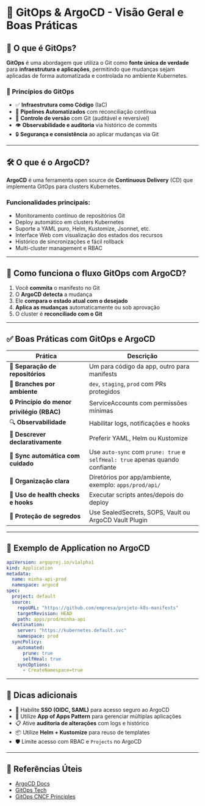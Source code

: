 # 🚀 GitOps & ArgoCD - Visão Geral e Boas Práticas

## 📘 O que é GitOps?

**GitOps** é uma abordagem que utiliza o Git como **fonte única de verdade** para **infraestrutura e aplicações**, permitindo que mudanças sejam aplicadas de forma automatizada e controlada no ambiente Kubernetes.

### 🧩 Princípios do GitOps

- ✅ **Infraestrutura como Código** (IaC)
- 🔁 **Pipelines Automatizados** com reconciliação contínua
- 📜 **Controle de versão** com Git (auditável e reversível)
- 👁️ **Observabilidade e auditoria** via histórico de commits
- 🔒 **Segurança e consistência** ao aplicar mudanças via Git

---

## 🛠️ O que é o ArgoCD?

**ArgoCD** é uma ferramenta open source de **Continuous Delivery** (CD) que implementa GitOps para clusters Kubernetes.

### Funcionalidades principais:

- Monitoramento contínuo de repositórios Git
- Deploy automático em clusters Kubernetes
- Suporte a YAML puro, Helm, Kustomize, Jsonnet, etc.
- Interface Web com visualização dos estados dos recursos
- Histórico de sincronizações e fácil rollback
- Multi-cluster management e RBAC

---

## 🔄 Como funciona o fluxo GitOps com ArgoCD?

1. Você **commita** o manifesto no Git
2. O **ArgoCD detecta** a mudança
3. Ele **compara o estado atual com o desejado**
4. **Aplica as mudanças** automaticamente ou sob aprovação
5. O cluster é **reconciliado com o Git**

---

## ✅ Boas Práticas com GitOps e ArgoCD

| Prática                                     | Descrição                                                                    |
| ------------------------------------------- | ---------------------------------------------------------------------------- |
| 📁 **Separação de repositórios**            | Um para código da app, outro para manifests                                  |
| 🔀 **Branches por ambiente**                | `dev`, `staging`, `prod` com PRs protegidos                                  |
| 🔒 **Princípio do menor privilégio (RBAC)** | ServiceAccounts com permissões mínimas                                       |
| 🔍 **Observabilidade**                      | Habilitar logs, notificações e hooks                                         |
| 🧪 **Descrever declarativamente**           | Preferir YAML, Helm ou Kustomize                                             |
| 🔁 **Sync automática com cuidado**          | Use `auto-sync` com `prune: true` e `selfHeal: true` apenas quando confiante |
| 🧱 **Organização clara**                    | Diretórios por app/ambiente, exemplo: `apps/prod/api/`                       |
| 🧰 **Uso de health checks e hooks**         | Executar scripts antes/depois do deploy                                      |
| 🔐 **Proteção de segredos**                 | Use SealedSecrets, SOPS, Vault ou ArgoCD Vault Plugin                        |

---

## 📄 Exemplo de Application no ArgoCD

```yaml
apiVersion: argoproj.io/v1alpha1
kind: Application
metadata:
  name: minha-api-prod
  namespace: argocd
spec:
  project: default
  source:
    repoURL: "https://github.com/empresa/projeto-k8s-manifests"
    targetRevision: HEAD
    path: apps/prod/minha-api
  destination:
    server: "https://kubernetes.default.svc"
    namespace: prod
  syncPolicy:
    automated:
      prune: true
      selfHeal: true
    syncOptions:
      - CreateNamespace=true
```

---

## 🧠 Dicas adicionais

- 🔐 Habilite **SSO (OIDC, SAML)** para acesso seguro ao ArgoCD
- 🧭 Utilize **App of Apps Pattern** para gerenciar múltiplas aplicações
- 📋 Ative **auditoria de alterações** com logs e histórico
- 📦 Utilize **Helm + Kustomize** para reuso de templates
- 🛡️ Limite acesso com RBAC e `Projects` no ArgoCD

---

## 🔗 Referências Úteis

- [ArgoCD Docs](https://argo-cd.readthedocs.io/)
- [GitOps Tech](https://www.gitops.tech/)
- [GitOps CNCF Principles](https://github.com/open-gitops/documents)
